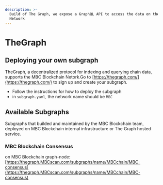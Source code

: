 ```yaml
---
description: >-
  Build of The Graph, we expose a GraphQL API to access the data on the MBC Blockchain
  Network
---
```


# TheGraph

## Deploying your own subgraph

TheGraph, a decentralized protocol for indexing and querying chain data, supports the MBC Blockchain Netork.Go to [https://thegraph.com/](https://thegraph.com/) to sign up and create your subgraph.

* Follow the instructions for how to deploy the subgraph
* in `subgraph.yaml`, the network name should be `MBC`

## Available Subgraphs

Subgraphs that builded and maintained by the MBC Blockchain team, deployed on MBC Blockchain internal infrastructure or The Graph hosted service.

### MBC Blockchain Consensus

on MBC Blockchain graph-node: [https://thegraph.MBCscan.com/subgraphs/name/MBCchain/MBC-consensus](https://thegraph.MBCscan.com/subgraphs/name/MBCchain/MBC-consensus)
